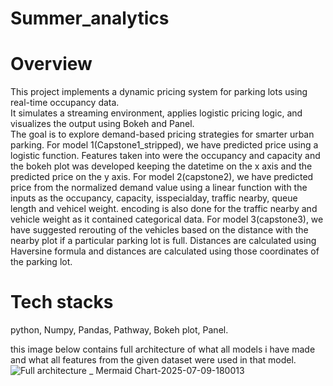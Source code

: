 # Summer_analytics
# Overview
This project implements a dynamic pricing system for parking lots using real-time occupancy data.  
It simulates a streaming environment, applies logistic pricing logic, and visualizes the output using Bokeh and Panel.  
The goal is to explore demand-based pricing strategies for smarter urban parking.
For model 1(Capstone1_stripped), we have predicted price using a logistic function. Features taken into were the occupancy and capacity and the bokeh plot was developed keeping the datetime on the x axis and the predicted price on the y axis.
For model 2(capstone2), we have predicted price from the normalized demand value using a linear function with the inputs as the occupancy, capacity, isspecialday, traffic nearby, queue length and vehicel weight. encoding is also done for the traffic nearby and vehicle weight as it contained categorical data.
For model 3(capstone3), we have suggested rerouting of the vehicles based on the distance with the nearby plot if a particular parking lot is full. Distances are calculated using Haversine formula and distances are calculated using those coordinates of the parking lot.

# Tech stacks
python,
Numpy,
Pandas,
Pathway,
Bokeh plot,
Panel.

this image below contains full architecture of what all models i have made and what all features from the given dataset were used in that model.
![Full architecture _ Mermaid Chart-2025-07-09-180013](https://github.com/user-attachments/assets/4925edad-a5eb-45ae-88a7-4f6c59966d9d)

